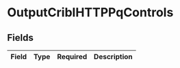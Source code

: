 # OutputCriblHTTPPqControls


## Fields

| Field       | Type        | Required    | Description |
| ----------- | ----------- | ----------- | ----------- |